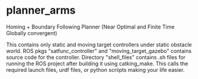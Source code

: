# planner_arms
Homing + Boundary Following Planner (Near Optimal and Finite Time Globally convergent)

This contains only static and moving target controllers under static obstacle world. 
ROS pkgs "satfunc_controller" and "moving_target_gazebo" contains source code for the controller.
Directory "shell_files" contains .sh files for running the ROS project after building it using catking_make. This calls the required launch files, urdf files, or python scriipts making your life easier.

